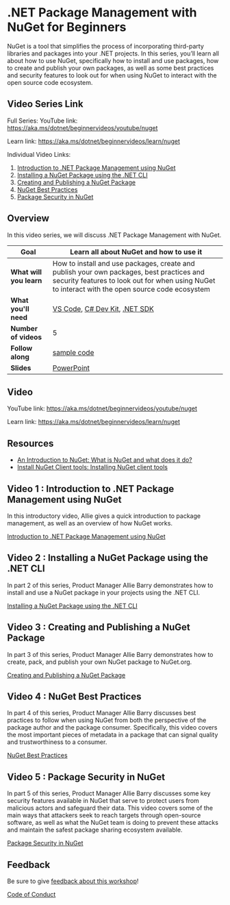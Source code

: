 # .NET Package Management with NuGet for Beginners

NuGet is a tool that simplifies the process of incorporating third-party libraries and packages into your .NET projects. In this series, you’ll learn all about how to use NuGet, specifically how to install and use packages, how to create and publish your own packages, as well as some best practices and security features to look out for when using NuGet to interact with the open source code ecosystem.

## Video Series Link

Full Series:
YouTube link: https://aka.ms/dotnet/beginnervideos/youtube/nuget 

Learn link: https://aka.ms/dotnet/beginnervideos/learn/nuget

Individual Video Links:
1. [Introduction to .NET Package Management using NuGet](https://youtu.be/N_SBf3BRp5A)
2. [Installing a NuGet Package using the .NET CLI](https://youtu.be/ElTKNkN2WRk)
3. [Creating and Publishing a NuGet Package](https://youtu.be/E0rPteTWxYQ)
4. [NuGet Best Practices](https://youtu.be/R2Smy3bi_rM)
5. [Package Security in NuGet](https://youtu.be/nddfk2bTQUo)
   
## Overview

In this video series, we will discuss .NET Package Management with NuGet.

| **Goal**              | Learn all about NuGet and how to use it                                    |
| ----------------------------- | --------------------------------------------------------------------- |
| **What will you learn**       | How to install and use packages, create and publish your own packages, best practices and security features to look out for when using NuGet to interact with the open source code ecosystem                                        |
| **What you'll need**          | [VS Code](code.visualstudio.com), [C# Dev Kit](https://marketplace.visualstudio.com/items?itemName=ms-dotnettools.csdevkit), [.NET SDK](https://dotnet.microsoft.com/en-us/download/visual-studio-sdks) |
| **Number of videos**                  | 5                                                                |
| **Follow along**                  | [sample code](sample-code)                                                                |
| **Slides** | [PowerPoint](slides.pptx) 
                         
## Video

YouTube link: https://aka.ms/dotnet/beginnervideos/youtube/nuget 

Learn link: https://aka.ms/dotnet/beginnervideos/learn/nuget

## Resources

- [An Introduction to NuGet: What is NuGet and what does it do?](https://learn.microsoft.com/nuget/what-is-nuget)
- [Install NuGet Client tools: Installing NuGet client tools](https://learn.microsoft.com/en-us/nuget/install-nuget-client-tools)

## Video 1 : Introduction to .NET Package Management using NuGet

In this introductory video, Allie gives a quick introduction to package management, as well as an overview of how NuGet works.

[Introduction to .NET Package Management using NuGet](https://youtu.be/N_SBf3BRp5A)

## Video 2 : Installing a NuGet Package using the .NET CLI

In part 2 of this series, Product Manager Allie Barry demonstrates how to install and use a NuGet package in your projects using the .NET CLI. 

[Installing a NuGet Package using the .NET CLI](https://youtu.be/ElTKNkN2WRk)

## Video 3 : Creating and Publishing a NuGet Package

In part 3 of this series, Product Manager Allie Barry demonstrates how to create, pack, and publish your own NuGet package to NuGet.org. 

[Creating and Publishing a NuGet Package](https://youtu.be/E0rPteTWxYQ)

## Video 4 : NuGet Best Practices

In part 4 of this series, Product Manager Allie Barry discusses best practices to follow when using NuGet from both the perspective of the package author and the package consumer. Specifically, this video covers the most important pieces of metadata in a package that can signal quality and trustworthiness to a consumer. 

[NuGet Best Practices](https://youtu.be/R2Smy3bi_rM)

## Video 5 : Package Security in NuGet

In part 5 of this series, Product Manager Allie Barry discusses some key security features available in NuGet that serve to protect users from malicious actors and safeguard their data. This video covers some of the main ways that attackers seek to reach targets through open-source software, as well as what the NuGet team is doing to prevent these attacks and maintain the safest package sharing ecosystem available.

[Package Security in NuGet](https://youtu.be/nddfk2bTQUo)

## Feedback

Be sure to give [feedback about this workshop](https://aka.ms/dotnet/beginnervideos/feedback)!

[Code of Conduct](../CODE_OF_CONDUCT.md)
